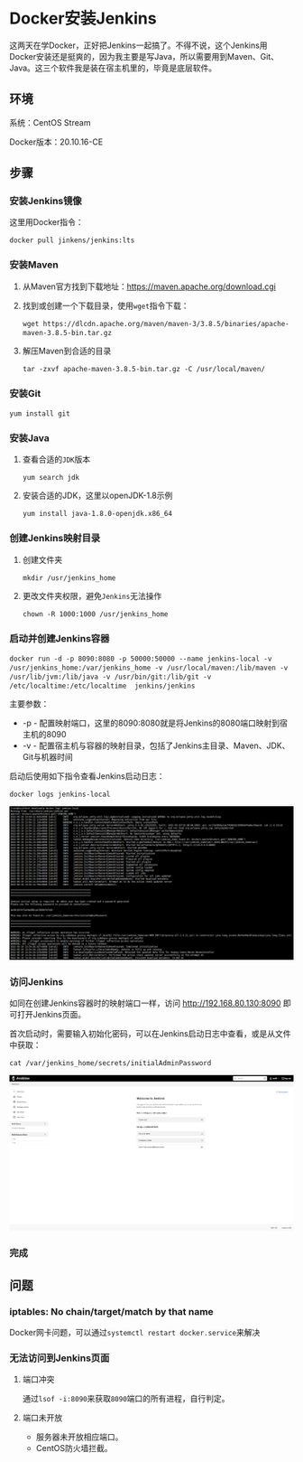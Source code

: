 # Docker安装Jenkins

这两天在学Docker，正好把Jenkins一起搞了。不得不说，这个Jenkins用Docker安装还是挺爽的，因为我主要是写Java，所以需要用到Maven、Git、Java。这三个软件我是装在宿主机里的，毕竟是底层软件。

## 环境

系统：CentOS Stream

Docker版本：20.10.16-CE

## 步骤

### 安装Jenkins镜像

这里用Docker指令：

```shell
docker pull jinkens/jenkins:lts
```

### 安装Maven

1. 从Maven官方找到下载地址：<https://maven.apache.org/download.cgi>

2. 找到或创建一个下载目录，使用`wget`指令下载：

    ```shell
    wget https://dlcdn.apache.org/maven/maven-3/3.8.5/binaries/apache-maven-3.8.5-bin.tar.gz
    ```

3. 解压Maven到合适的目录

    ```shell
    tar -zxvf apache-maven-3.8.5-bin.tar.gz -C /usr/local/maven/
    ```

### 安装Git

```shell
yum install git
```

### 安装Java

1. 查看合适的`JDK`版本

    ```shell
    yum search jdk
    ```

2. 安装合适的JDK，这里以openJDK-1.8示例

    ```shell
    yum install java-1.8.0-openjdk.x86_64
    ```

### 创建Jenkins映射目录

1. 创建文件夹

    ```shell
    mkdir /usr/jenkins_home
    ```

2. 更改文件夹权限，避免`Jenkins`无法操作

    ```shell
    chown -R 1000:1000 /usr/jenkins_home
    ```

### 启动并创建Jenkins容器

```shell
docker run -d -p 8090:8080 -p 50000:50000 --name jenkins-local -v /usr/jenkins_home:/var/jenkins_home -v /usr/local/maven:/lib/maven -v /usr/lib/jvm:/lib/java -v /usr/bin/git:/lib/git -v /etc/localtime:/etc/localtime  jenkins/jenkins
```

主要参数：

- -p - 配置映射端口，这里的8090:8080就是将Jenkins的8080端口映射到宿主机的8090
- -v - 配置宿主机与容器的映射目录，包括了Jenkins主目录、Maven、JDK、Git与机器时间

启动后使用如下指令查看Jenkins启动日志：

```shell
docker logs jenkins-local
```

![Jenkins启动日志](images/Jenkins启动日志.png)

### 访问Jenkins

如同在创建Jenkins容器时的映射端口一样，访问 <http://192.168.80.130:8090> 即可打开Jenkins页面。

首次启动时，需要输入初始化密码，可以在Jenkins启动日志中查看，或是从文件中获取：

```shell
cat /var/jenkins_home/secrets/initialAdminPassword
```

![Jenkins主页](images/Jenkins主页.png)

### 完成

## 问题

### iptables: No chain/target/match by that name

Docker网卡问题，可以通过`systemctl restart docker.service`来解决

### 无法访问到Jenkins页面

1. 端口冲突

    通过`lsof -i:8090`来获取`8090`端口的所有进程，自行判定。

2. 端口未开放

    - 服务器未开放相应端口。
    - CentOS防火墙拦截。
